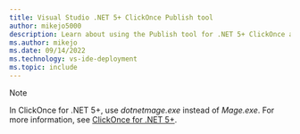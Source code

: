 ```yaml
---
title: Visual Studio .NET 5+ ClickOnce Publish tool
author: mikejo5000
description: Learn about using the Publish tool for .NET 5+ ClickOnce applications
ms.author: mikejo
ms.date: 09/14/2022
ms.technology: vs-ide-deployment
ms.topic: include
---
```


> [!NOTE]
> In ClickOnce for .NET 5+, use *dotnetmage.exe* instead of *Mage.exe*. For more information, see [ClickOnce for .NET 5+](../../deployment/clickonce-deployment-dotenet.md).
